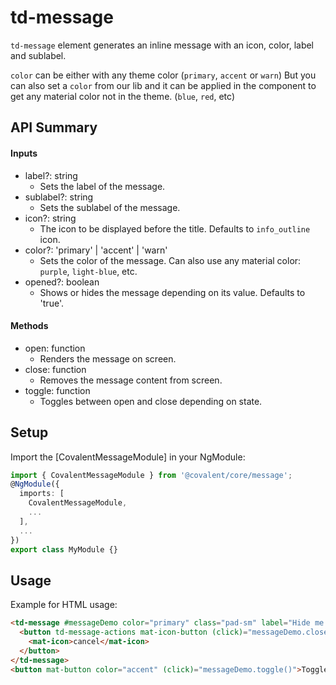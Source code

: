 # td-message

`td-message` element generates an inline message with an icon, color, label and sublabel.

`color` can be either with any theme color (`primary`, `accent` or `warn`)
But you can also set a `color` from our lib and it can be applied in the component to get any material color not in the theme. (`blue`, `red`, etc)

## API Summary

#### Inputs

- label?: string
  - Sets the label of the message.
- sublabel?: string
  - Sets the sublabel of the message.
- icon?: string
  - The icon to be displayed before the title. Defaults to `info_outline` icon.
- color?: 'primary' | 'accent' | 'warn'
  - Sets the color of the message. Can also use any material color: `purple`, `light-blue`, etc.
- opened?: boolean
  - Shows or hides the message depending on its value. Defaults to 'true'.

#### Methods

- open: function
  - Renders the message on screen.
- close: function
  - Removes the message content from screen.
- toggle: function
  - Toggles between open and close depending on state.

## Setup

Import the [CovalentMessageModule] in your NgModule:

```typescript
import { CovalentMessageModule } from '@covalent/core/message';
@NgModule({
  imports: [
    CovalentMessageModule,
    ...
  ],
  ...
})
export class MyModule {}
```

## Usage

Example for HTML usage:

```html
<td-message #messageDemo color="primary" class="pad-sm" label="Hide me!" sublabel="You can toggle my visibility & add a class!">
  <button td-message-actions mat-icon-button (click)="messageDemo.close()">
    <mat-icon>cancel</mat-icon>
  </button>
</td-message>
<button mat-button color="accent" (click)="messageDemo.toggle()">Toggle Visibility</button>
```
